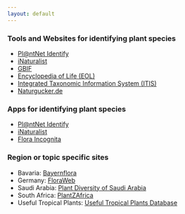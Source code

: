 ```yaml
---
layout: default
---
```


### Tools and Websites for identifying plant species

* <a class="plink" href="https://identify.plantnet.org/de">Pl@ntNet Identify</a>
* <a class="plink" href="https://www.inaturalist.org/">iNaturalist</a>
* <a class="plink" href="https://www.gbif.org/">GBIF</a>
* <a class="plink" href="https://eol.org">Encyclopedia of Life (EOL)</a>
* <a class="plink" href="https://www.itis.gov/">Integrated Taxonomic Information System (ITIS)</a>
* <a class="plink" href="https://naturgucker.de/">Naturgucker.de</a>

### Apps for identifying plant species
* <a class="plink" href="https://identify.plantnet.org/de">Pl@ntNet Identify</a>
* <a class="plink" href="https://www.inaturalist.org/">iNaturalist</a>
* <a class="plink" href="https://www.floraincognita.de">Flora Incognita</a>

### Region or topic specific sites
* Bavaria: <a class="plink" href="https://daten.bayernflora.de/de/index.php">Bayernflora</a>
* Germany: <a class="plink" href="https://www.floraweb.de/">FloraWeb</a>
* Saudi Arabia: <a class="plink" href="http://www.plantdiversityofsaudiarabia.info/">Plant Diversity of Saudi Arabia</a>
* South Africa: <a class="plink" href="http://pza.sanbi.org/">PlantZAfrica</a>
* Useful Tropical Plants: <a class="plink" href="http://tropical.theferns.info/">Useful Tropical Plants Database</a>
